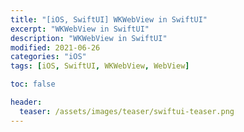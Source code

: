 ```yaml
---
title: "[iOS, SwiftUI] WKWebView in SwiftUI"
excerpt: "WKWebView in SwiftUI"
description: "WKWebView in SwiftUI"
modified: 2021-06-26
categories: "iOS"
tags: [iOS, SwiftUI, WKWebView, WebView]

toc: false

header:
  teaser: /assets/images/teaser/swiftui-teaser.png
---
```


<script src="https://gist.github.com/tigi44/d5cbf61339d4a06774448d621fc5c919.js"></script>
